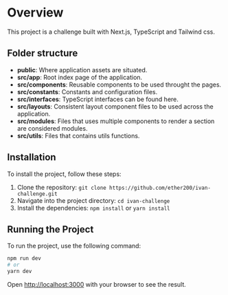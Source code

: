 # Overview

This project is a challenge built with Next.js, TypeScript and Tailwind css.

## Folder structure

- **public**: Where application assets are situated.
- **src/app**: Root index page of the application.
- **src/components**: Reusable components to be used throught the pages.
- **src/constants**: Constants and configuration files.
- **src/interfaces**: TypeScript interfaces can be found here.
- **src/layouts**: Consistent layout component files to be used across the application.
- **src/modules**: Files that uses multiple components to render a section are considered modules.
- **src/utils**: Files that contains utils functions.

## Installation

To install the project, follow these steps:

1. Clone the repository: `git clone https://github.com/ether200/ivan-challenge.git`
2. Navigate into the project directory: `cd ivan-challenge`
3. Install the dependencies: `npm install` or `yarn install`

## Running the Project

To run the project, use the following command:

```bash
npm run dev
# or
yarn dev
```

Open [http://localhost:3000](http://localhost:3000) with your browser to see the result.

